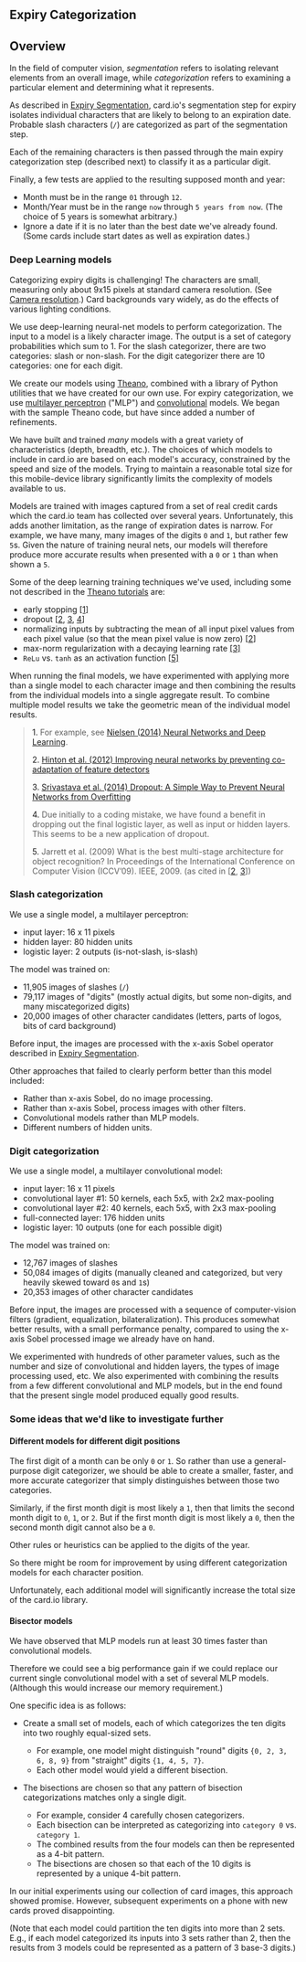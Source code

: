 Expiry Categorization
---------------------

## Overview

In the field of computer vision, *segmentation* refers to isolating relevant elements from an overall image, while *categorization* refers to examining a particular element and determining what it represents.

As described in [Expiry Segmentation](expiry_segmentation.md), card.io's segmentation step for expiry isolates individual characters that are likely to belong to an expiration date. Probable slash characters (`/`) are categorized as part of the segmentation step.

Each of the remaining characters is then passed through the main expiry categorization step (described next) to classify it as a particular digit.

Finally, a few tests are applied to the resulting supposed month and year:

* Month must be in the range `01` through `12`.
* Month/Year must be in the range `now` through `5 years from now`. (The choice of 5 years is somewhat arbitrary.)
* Ignore a date if it is no later than the best date we've already found. (Some cards include start dates as well as expiration dates.)


### Deep Learning models

Categorizing expiry digits is challenging! The characters are small, measuring only about 9x15 pixels at standard camera resolution. (See [Camera resolution](../camera_resolution.md).) Card backgrounds vary widely, as do the effects of various lighting conditions.

We use deep-learning neural-net models to perform categorization. The input to a model is a likely character image. The output is a set of category probabilities which sum to 1. For the slash categorizer, there are two categories: slash or non-slash. For the digit categorizer there are 10 categories: one for each digit.

We create our models using [Theano](http://www.deeplearning.net/software/theano/), combined with a library of Python utilities that we have created for our own use. For expiry categorization, we use [multilayer perceptron](http://www.deeplearning.net/tutorial/mlp.html#mlp) ("MLP") and [convolutional](http://www.deeplearning.net/tutorial/lenet.html#lenet) models. We began with the sample Theano code, but have since added a number of refinements.

We have built and trained *many* models with a great variety of characteristics (depth, breadth, etc.). The choices of which models to include in card.io are based on each model's accuracy, constrained by the speed and size of the models. Trying to maintain a reasonable total size for this mobile-device library significantly limits the complexity of models available to us.

Models are trained with images captured from a set of real credit cards which the card.io team has collected over several years. Unfortunately, this adds another limitation, as the range of expiration dates is narrow. For example, we have many, many images of the digits `0` and `1`, but rather few `5`s. Given the nature of training neural nets, our models will therefore produce more accurate results when presented with a `0` or `1` than when shown a `5`.

Some of the deep learning training techniques we've used, including some not described in the [Theano tutorials](http://www.deeplearning.net/tutorial/) are:

* early stopping [[1]](#1)
* dropout [[2](#2), [3](#3), [4](#4)]
* normalizing inputs by subtracting the mean of all input pixel values from each pixel value (so that the mean pixel value is now zero) [[2](#2)]
* max-norm regularization with a decaying learning rate [[3]](#3)
* `ReLu` vs. `tanh` as an activation function [[5]](#5)

When running the final models, we have experimented with applying more than a single model to each character image and then combining the results from the individual models into a single aggregate result. To combine multiple model results we take the geometric mean of the individual model results.

> <a id="1">1.</a> For example, see [Nielsen (2014) Neural Networks and Deep Learning](http://neuralnetworksanddeeplearning.com/chap3.html).
> 
> <a id="2">2.</a> [Hinton et al. (2012) Improving neural networks by preventing co-adaptation of feature detectors](http://arxiv.org/pdf/1207.0580.pdf)
> 
> <a id="3">3.</a> [Srivastava et al. (2014) Dropout: A Simple Way to Prevent Neural Networks from Overfitting](http://www.cs.toronto.edu/~rsalakhu/papers/srivastava14a.pdf)
>
> <a id="4">4.</a> Due initially to a coding mistake, we have found a benefit in dropping out the final logistic layer, as well as input or hidden layers. This seems to be a new application of dropout.
> 
> <a id="5">5.</a> Jarrett et al. (2009) What is the best multi-stage architecture for object recognition? In Proceedings of the International Conference on Computer Vision (ICCV’09). IEEE, 2009. (as cited in [[2](#2), [3](#3)])


### Slash categorization

We use a single model, a multilayer perceptron:

* input layer: 16 x 11 pixels
* hidden layer: 80 hidden units
* logistic layer: 2 outputs (is-not-slash, is-slash)

The model was trained on:

* 11,905 images of slashes (`/`)
* 79,117 images of "digits" (mostly actual digits, but some non-digits, and many miscategorized digits)
* 20,000 images of other character candidates (letters, parts of logos, bits of card background)

Before input, the images are processed with the x-axis Sobel operator described in [Expiry Segmentation](expiry_segmentation.md). 

Other approaches that failed to clearly perform better than this model included:

* Rather than x-axis Sobel, do no image processing.
* Rather than x-axis Sobel, process images with other filters.
* Convolutional models rather than MLP models.
* Different numbers of hidden units.


### Digit categorization

We use a single model, a multilayer convolutional model:

* input layer: 16 x 11 pixels
* convolutional layer #1: 50 kernels, each 5x5, with 2x2 max-pooling
* convolutional layer #2: 40 kernels, each 5x5, with 2x3 max-pooling
* full-connected layer: 176 hidden units
* logistic layer: 10 outputs (one for each possible digit)

The model was trained on:

* 12,767 images of slashes
* 50,084 images of digits (manually cleaned and categorized, but very heavily skewed toward `0`s and `1`s)
* 20,353 images of other character candidates

Before input, the images are processed with a sequence of computer-vision filters (gradient, equalization, bilateralization). This produces somewhat better results, with a small performance penalty, compared to using the x-axis Sobel processed image we already have on hand.

We experimented with hundreds of other parameter values, such as the number and size of convolutional and hidden layers, the types of image processing used, etc. We also experimented with combining the results from a few different convolutional and MLP models, but in the end found that the present single model produced equally good results.

### Some ideas that we'd like to investigate further

#### Different models for different digit positions

The first digit of a month can be only `0` or `1`. So rather than use a general-purpose digit categorizer, we should be able to create a smaller, faster, and more accurate categorizer that simply distinguishes between those two categories.

Similarly, if the first month digit is most likely a `1`, then that limits the second month digit to `0`, `1`, or `2`. But if the first month digit is most likely a `0`, then the second month digit cannot also be a `0`.

Other rules or heuristics can be applied to the digits of the year.

So there might be room for improvement by using different categorization models for each character position.

Unfortunately, each additional model will significantly increase the total size of the card.io library.


#### Bisector models

We have observed that MLP models run at least 30 times faster than convolutional models.

Therefore we could see a big performance gain if we could replace our current single convolutional model with a set of several MLP models. (Although this would increase our memory requirement.)

One specific idea is as follows:

* Create a small set of models, each of which categorizes the ten digits into two roughly equal-sized sets.
  * For example, one model might distinguish "round" digits `{0, 2, 3, 6, 8, 9}` from "straight" digits `{1, 4, 5, 7}`.
  * Each other model would yield a different bisection.

* The bisections are chosen so that any pattern of bisection categorizations matches only a single digit.
  * For example, consider 4 carefully chosen categorizers.
  * Each bisection can be interpreted as categorizing into `category 0` vs. `category 1`.
  * The combined results from the four models can then be represented as a 4-bit pattern.
  * The bisections are chosen so that each of the 10 digits is represented by a unique 4-bit pattern.

In our initial experiments using our collection of card images, this approach showed promise. However, subsequent experiments on a phone with new cards proved disappointing.

(Note that each model could partition the ten digits into more than 2 sets. E.g., if each model categorized its inputs into 3 sets rather than 2, then the results from 3 models could be represented as a pattern of 3 base-3 digits.)
